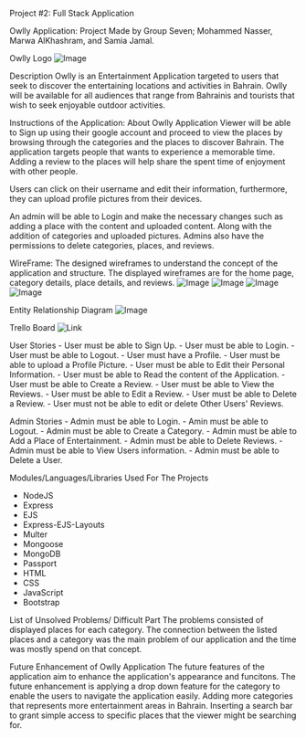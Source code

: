 Project #2: Full Stack Application

Owlly Application:
    Project Made by Group Seven; Mohammed Nasser, Marwa AlKhashram, and Samia Jamal.

Owlly Logo
![Image](./public/images/Owlly-Logo-readme.png)

Description
    Owlly is an Entertainment Application targeted to users that seek to discover the entertaining locations and activities in Bahrain. Owlly will be available for all audiences that range from Bahrainis and tourists that wish to seek enjoyable outdoor activities. 

Instructions of the Application: About Owlly Application
Viewer will be able to Sign up using their google account and proceed to view the places by browsing through the categories and the places to discover Bahrain. The application targets people that wants to experience a memorable time. Adding a review to the places will help share the spent time of enjoyment with other people. 

Users can click on their username and edit their information, furthermore, they can upload profile pictures from their devices. 

An admin will be able to Login and make the necessary changes such as adding a place with the content and uploaded content. Along with the addition of categories and uploaded pictures. Admins also have the permissions to delete categories, places, and reviews. 

WireFrame:
The designed wireframes to understand the concept of the application and structure. The displayed wireframes are for the home page, category details, place details, and reviews.
![Image](./public/images/homepage-readme.png)
![Image](./public/images/restaurant-readme.png)
![Image](./public/images/places-detail-readme.png)
![Image](./public/images/review-readme.png)


Entity Relationship Diagram
![Image](./public/images/Owlly-ERD-readme.drawio.png)

Trello Board
![Link](https://trello.com/invite/b/UlNrKvw2/ATTI9c64075675f4b9c53e7bfd428e725b1c8624AFEB/project-2-sei7)

User Stories
    - User must be able to Sign Up.
    - User must be able to Login.
    - User must be able to Logout.
    - User must have a Profile.
    - User must be able to upload a Profile Picture.
    - User must be able to Edit their Personal Information.
    - User must be able to Read the content of the Application.
    - User must be able to Create a Review.
    - User must be able to View the Reviews.
    - User must be able to Edit a Review.
    - User must be able to Delete a Review.
    - User must not be able to edit or delete Other Users' Reviews.

Admin Stories
    - Admin must be able to Login.
    - Amin must be able to Logout.
    - Admin must be able to Create a Category.
    - Admin must be able to Add a Place of Entertainment.
    - Admin must be able to Delete Reviews.
    - Admin must be able to View Users information.
    - Admin must be able to Delete a User.
   
Modules/Languages/Libraries Used For The Projects
* NodeJS
* Express
* EJS 
* Express-EJS-Layouts
* Multer
* Mongoose
* MongoDB
* Passport
* HTML
* CSS
* JavaScript
* Bootstrap

List of Unsolved Problems/ Difficult Part
The problems consisted of displayed places for each category. The connection between the listed places and a category was the main problem of our application and the time was mostly spend on that concept. 

Future Enhancement of Owlly Application
The future features of the application aim to enhance the application's appearance and funcitons. The future enhancement is applying a drop down feature for the category to enable the users to navigate the application easily. Adding more categories that represents more entertainment areas in Bahrain. Inserting a search bar to grant simple access to specific places that the viewer might be searching for. 


